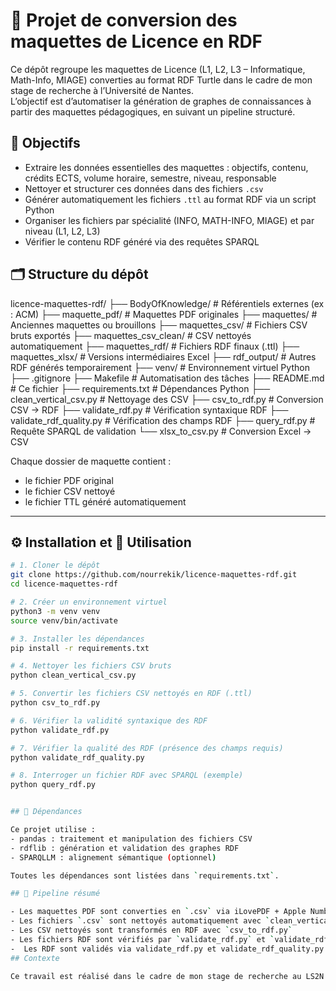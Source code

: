 # 📘 Projet de conversion des maquettes de Licence en RDF

Ce dépôt regroupe les maquettes de Licence (L1, L2, L3 – Informatique, Math-Info, MIAGE) converties au format RDF Turtle dans le cadre de mon stage de recherche à l’Université de Nantes.  
L’objectif est d’automatiser la génération de graphes de connaissances à partir des maquettes pédagogiques, en suivant un pipeline structuré.

## 🎯 Objectifs

- Extraire les données essentielles des maquettes : objectifs, contenu, crédits ECTS, volume horaire, semestre, niveau, responsable  
- Nettoyer et structurer ces données dans des fichiers `.csv`  
- Générer automatiquement les fichiers `.ttl` au format RDF via un script Python  
- Organiser les fichiers par spécialité (INFO, MATH-INFO, MIAGE) et par niveau (L1, L2, L3)
- Vérifier le contenu RDF généré via des requêtes SPARQL


## 🗂️ Structure du dépôt

licence-maquettes-rdf/
├── BodyOfKnowledge/ # Référentiels externes (ex : ACM)
├── maquette_pdf/ # Maquettes PDF originales
├── maquettes/ # Anciennes maquettes ou brouillons
├── maquettes_csv/ # Fichiers CSV bruts exportés
├── maquettes_csv_clean/ # CSV nettoyés automatiquement
├── maquettes_rdf/ # Fichiers RDF finaux (.ttl)
├── maquettes_xlsx/ # Versions intermédiaires Excel
├── rdf_output/ # Autres RDF générés temporairement
├── venv/ # Environnement virtuel Python
├── .gitignore
├── Makefile # Automatisation des tâches
├── README.md # Ce fichier
├── requirements.txt # Dépendances Python
├── clean_vertical_csv.py # Nettoyage des CSV
├── csv_to_rdf.py # Conversion CSV → RDF
├── validate_rdf.py # Vérification syntaxique RDF
├── validate_rdf_quality.py # Vérification des champs RDF
├── query_rdf.py # Requête SPARQL de validation
└── xlsx_to_csv.py # Conversion Excel → CSV


Chaque dossier de maquette contient :  
- le fichier PDF original  
- le fichier CSV nettoyé  
- le fichier TTL généré automatiquement


---

## ⚙️ Installation et 🚀 Utilisation

```bash
# 1. Cloner le dépôt
git clone https://github.com/nourrekik/licence-maquettes-rdf.git
cd licence-maquettes-rdf

# 2. Créer un environnement virtuel
python3 -m venv venv
source venv/bin/activate

# 3. Installer les dépendances
pip install -r requirements.txt

# 4. Nettoyer les fichiers CSV bruts
python clean_vertical_csv.py

# 5. Convertir les fichiers CSV nettoyés en RDF (.ttl)
python csv_to_rdf.py

# 6. Vérifier la validité syntaxique des RDF
python validate_rdf.py

# 7. Vérifier la qualité des RDF (présence des champs requis)
python validate_rdf_quality.py

# 8. Interroger un fichier RDF avec SPARQL (exemple)
python query_rdf.py


## 🧩 Dépendances

Ce projet utilise :  
- pandas : traitement et manipulation des fichiers CSV  
- rdflib : génération et validation des graphes RDF  
- SPARQLLM : alignement sémantique (optionnel)

Toutes les dépendances sont listées dans `requirements.txt`.

## 🧪 Pipeline résumé

- Les maquettes PDF sont converties en `.csv` via iLovePDF + Apple Numbers  
- Les fichiers `.csv` sont nettoyés automatiquement avec `clean_vertical_csv.py`  
- Les CSV nettoyés sont transformés en RDF avec `csv_to_rdf.py`  
- Les fichiers RDF sont vérifiés par `validate_rdf.py` et `validate_rdf_quality.py`
-  Les RDF sont validés via validate_rdf.py et validate_rdf_quality.py
## Contexte

Ce travail est réalisé dans le cadre de mon stage de recherche au LS2N (Université de Nantes), dans le projet SPARQLLLM, encadré par Hala Skaf-Molli et Pascal Molli.